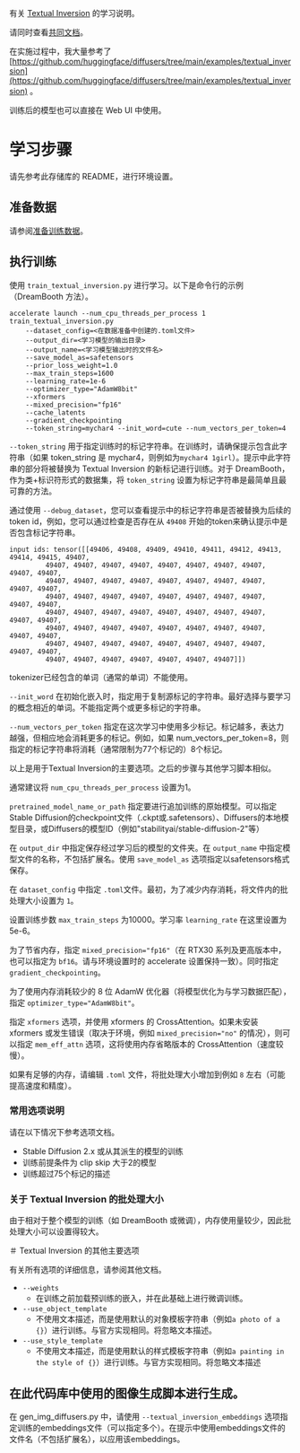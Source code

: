 有关 [Textual Inversion](https://textual-inversion.github.io/) 的学习说明。

请同时查看[共同文档](./train_README-zh.md)。

在实施过程中，我大量参考了 [https://github.com/huggingface/diffusers/tree/main/examples/textual_inversion](https://github.com/huggingface/diffusers/tree/main/examples/textual_inversion) 。

训练后的模型也可以直接在 Web UI 中使用。

# 学习步骤

请先参考此存储库的 README，进行环境设置。

## 准备数据

请参阅[准备训练数据](./train_README-zh.md)。

## 执行训练

使用 `train_textual_inversion.py` 进行学习。以下是命令行的示例（DreamBooth 方法）。

```
accelerate launch --num_cpu_threads_per_process 1 train_textual_inversion.py 
    --dataset_config=<在数据准备中创建的.toml文件> 
    --output_dir=<学习模型的输出目录>  
    --output_name=<学习模型输出时的文件名> 
    --save_model_as=safetensors 
    --prior_loss_weight=1.0 
    --max_train_steps=1600 
    --learning_rate=1e-6 
    --optimizer_type="AdamW8bit" 
    --xformers 
    --mixed_precision="fp16" 
    --cache_latents 
    --gradient_checkpointing
    --token_string=mychar4 --init_word=cute --num_vectors_per_token=4
```

``--token_string`` 用于指定训练时的标记字符串。在训练时，请确保提示包含此字符串（如果 token_string 是 mychar4，则例如为``mychar4 1girl``）。提示中此字符串的部分将被替换为 Textual Inversion 的新标记进行训练。对于 DreamBooth，作为类+标识符形式的数据集，将 ``token_string`` 设置为标记字符串是最简单且最可靠的方法。

通过使用 ``--debug_dataset``，您可以查看提示中的标记字符串是否被替换为后续的token id，例如，您可以通过检查是否存在从 ``49408`` 开始的token来确认提示中是否包含标记字符串。

```
input ids: tensor([[49406, 49408, 49409, 49410, 49411, 49412, 49413, 49414, 49415, 49407,
         49407, 49407, 49407, 49407, 49407, 49407, 49407, 49407, 49407, 49407,
         49407, 49407, 49407, 49407, 49407, 49407, 49407, 49407, 49407, 49407,
         49407, 49407, 49407, 49407, 49407, 49407, 49407, 49407, 49407, 49407,
         49407, 49407, 49407, 49407, 49407, 49407, 49407, 49407, 49407, 49407,
         49407, 49407, 49407, 49407, 49407, 49407, 49407, 49407, 49407, 49407,
         49407, 49407, 49407, 49407, 49407, 49407, 49407, 49407, 49407, 49407,
         49407, 49407, 49407, 49407, 49407, 49407, 49407]])
```

tokenizer已经包含的单词（通常的单词）不能使用。

``--init_word`` 在初始化嵌入时，指定用于复制源标记的字符串。最好选择与要学习的概念相近的单词。不能指定两个或更多标记的字符串。

``--num_vectors_per_token`` 指定在这次学习中使用多少标记。标记越多，表达力越强，但相应地会消耗更多的标记。例如，如果 num_vectors_per_token=8，则指定的标记字符串将消耗（通常限制为77个标记的）8个标记。

以上是用于Textual Inversion的主要选项。之后的步骤与其他学习脚本相似。

通常建议将 `num_cpu_threads_per_process` 设置为1。

`pretrained_model_name_or_path` 指定要进行追加训练的原始模型。可以指定Stable Diffusion的checkpoint文件（.ckpt或.safetensors）、Diffusers的本地模型目录，或Diffusers的模型ID（例如"stabilityai/stable-diffusion-2"等）

在 `output_dir`  中指定保存经过学习后的模型的文件夹。在 `output_name` 中指定模型文件的名称，不包括扩展名。使用 `save_model_as` 选项指定以safetensors格式保存。

在 `dataset_config` 中指定  `.toml`文件。最初，为了减少内存消耗，将文件内的批处理大小设置为 `1`。

设置训练步数 `max_train_steps` 为10000。学习率 `learning_rate` 在这里设置为5e-6。

为了节省内存，指定 `mixed_precision="fp16"`（在 RTX30 系列及更高版本中，也可以指定为 `bf16`。请与环境设置时的 accelerate 设置保持一致）。同时指定 `gradient_checkpointing`。

为了使用内存消耗较少的 8 位 AdamW 优化器（将模型优化为与学习数据匹配），指定 `optimizer_type="AdamW8bit"`。

指定 `xformers` 选项，并使用 xformers 的 CrossAttention。如果未安装 xformers 或发生错误（取决于环境，例如 `mixed_precision="no"` 的情况），则可以指定 `mem_eff_attn` 选项，这将使用内存省略版本的 CrossAttention（速度较慢）。

如果有足够的内存，请编辑 `.toml` 文件，将批处理大小增加到例如 `8` 左右（可能提高速度和精度）。

### 常用选项说明

请在以下情况下参考选项文档。

- Stable Diffusion 2.x 或从其派生的模型的训练
- 训练前提条件为 clip skip 大于2的模型
- 训练超过75个标记的描述

### 关于 Textual Inversion 的批处理大小

由于相对于整个模型的训练（如 DreamBooth 或微调），内存使用量较少，因此批处理大小可以设置得较大。

＃ Textual Inversion 的其他主要选项

有关所有选项的详细信息，请参阅其他文档。

* `--weights`
  * 在训练之前加载预训练的嵌入，并在此基础上进行微调训练。
* `--use_object_template`
  * 不使用文本描述，而是使用默认的对象模板字符串（例如``a photo of a {}``）进行训练。与官方实现相同。将忽略文本描述。
* `--use_style_template`
  * 不使用文本描述，而是使用默认的样式模板字符串（例如``a painting in the style of {}``）进行训练。与官方实现相同。将忽略文本描述

## 在此代码库中使用的图像生成脚本进行生成。

在 gen_img_diffusers.py 中，请使用 ``--textual_inversion_embeddings``  选项指定训练的embeddings文件（可以指定多个）。在提示中使用embeddings文件的文件名（不包括扩展名），以应用该embeddings。
